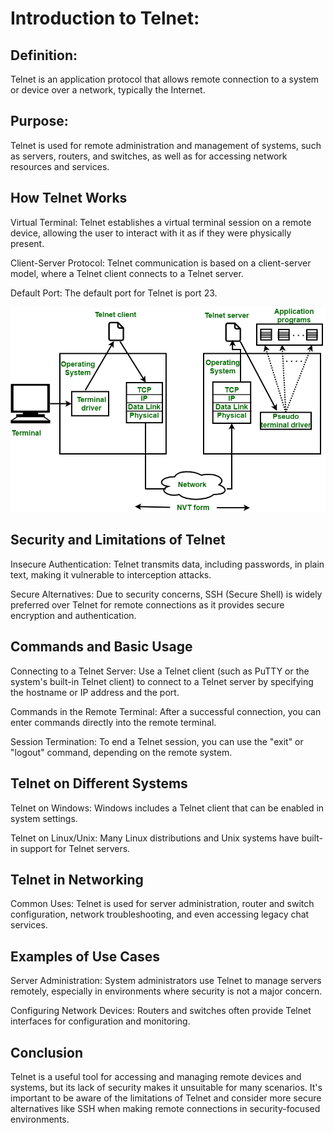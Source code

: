 # Introduction to Telnet:

## Definition:
Telnet is an application protocol that allows remote connection to a system or device over a network, typically the Internet.

## Purpose:
Telnet is used for remote administration and management of systems, such as servers, routers, and switches, as well as for accessing network resources and services.

## How Telnet Works
Virtual Terminal: Telnet establishes a virtual terminal session on a remote device, allowing the user to interact with it as if they were physically present.

Client-Server Protocol: Telnet communication is based on a client-server model, where a Telnet client connects to a Telnet server.

Default Port: The default port for Telnet is port 23.

<div>
<img src="img/tel.png"/>
</div>

## Security and Limitations of Telnet
Insecure Authentication: Telnet transmits data, including passwords, in plain text, making it vulnerable to interception attacks.

Secure Alternatives: Due to security concerns, SSH (Secure Shell) is widely preferred over Telnet for remote connections as it provides secure encryption and authentication.

## Commands and Basic Usage
Connecting to a Telnet Server: Use a Telnet client (such as PuTTY or the system's built-in Telnet client) to connect to a Telnet server by specifying the hostname or IP address and the port.

Commands in the Remote Terminal: After a successful connection, you can enter commands directly into the remote terminal.

Session Termination: To end a Telnet session, you can use the "exit" or "logout" command, depending on the remote system.

## Telnet on Different Systems
Telnet on Windows: Windows includes a Telnet client that can be enabled in system settings.

Telnet on Linux/Unix: Many Linux distributions and Unix systems have built-in support for Telnet servers.

## Telnet in Networking
Common Uses: Telnet is used for server administration, router and switch configuration, network troubleshooting, and even accessing legacy chat services.

## Examples of Use Cases
Server Administration: System administrators use Telnet to manage servers remotely, especially in environments where security is not a major concern.

Configuring Network Devices: Routers and switches often provide Telnet interfaces for configuration and monitoring.

## Conclusion
Telnet is a useful tool for accessing and managing remote devices and systems, but its lack of security makes it unsuitable for many scenarios. It's important to be aware of the limitations of Telnet and consider more secure alternatives like SSH when making remote connections in security-focused environments.
